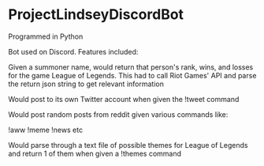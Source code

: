 # ProjectLindseyDiscordBot
Programmed in Python

Bot used on Discord. Features included:

Given a summoner name, would return that person's rank, wins, and losses for the game League of Legends. This had to call Riot Games' API and parse the return json string to get relevant information

Would post to its own Twitter account when given the !tweet command

Would post random posts from reddit given various commands like:

!aww
!meme
!news etc

Would parse through a text file of possible themes for League of Legends and return 1 of them when given a !themes command
